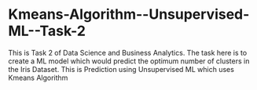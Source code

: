 # Kmeans-Algorithm--Unsupervised-ML--Task-2
This is Task 2 of Data Science and Business Analytics.
The task here is to create a ML model which would predict the optimum number of clusters in the Iris Dataset.
This is Prediction using Unsupervised ML which uses Kmeans Algorithm
